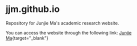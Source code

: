 # jjm.github.io
Repository for Junjie Ma's academic research website.

You can access the website through the following link: [Junjie Ma](https://jjm-labs.github.io/JunjieMa.github.io/){target="_blank"}
